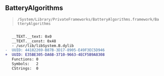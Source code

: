 ## BatteryAlgorithms

> `/System/Library/PrivateFrameworks/BatteryAlgorithms.framework/BatteryAlgorithms`

```diff

   __TEXT.__text: 0x0
   __TEXT.__const: 0x48
   - /usr/lib/libSystem.B.dylib
-  UUID: 44182269-B87B-3D17-8905-E49F3EC5D946
+  UUID: E35BE305-DA6B-3710-9663-4ECF5B9A8308
   Functions: 0
   Symbols:   2
   CStrings:  0

```
